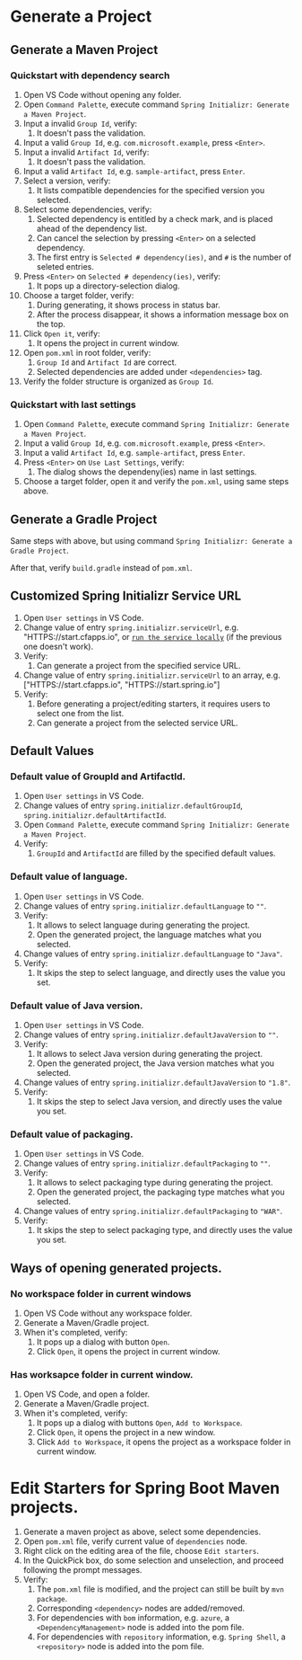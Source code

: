 # Generate a Project

## Generate a Maven Project

### Quickstart with dependency search

1. Open VS Code without opening any folder.
2. Open `Command Palette`, execute command
   `Spring Initializr: Generate a Maven Project`.
3. Input a invalid `Group Id`, verify:
    1. It doesn't pass the validation.
4. Input a valid `Group Id`, e.g. `com.microsoft.example`, press `<Enter>`.
5. Input a invalid `Artifact Id`, verify:
    1. It doesn't pass the validation.
6. Input a valid `Artifact Id`, e.g. `sample-artifact`, press `Enter`.
7. Select a version, verify:
    1. It lists compatible dependencies for the specified version you selected.
8. Select some dependencies, verify:
    1. Selected dependency is entitled by a check mark, and is placed ahead of
       the dependency list.
    2. Can cancel the selection by pressing `<Enter>` on a selected dependency.
    3. The first entry is `Selected # dependency(ies)`, and `#` is the number of
       seleted entries.
9. Press `<Enter>` on `Selected # dependency(ies)`, verify:
    1. It pops up a directory-selection dialog.
10. Choose a target folder, verify:
    1. During generating, it shows process in status bar.
    2. After the process disappear, it shows a information message box on the
       top.
11. Click `Open it`, verify:
    1. It opens the project in current window.
12. Open `pom.xml` in root folder, verify:
    1. `Group Id` and `Artifact Id` are correct.
    2. Selected dependencies are added under `<dependencies>` tag.
13. Verify the folder structure is organized as `Group Id`.

### Quickstart with last settings

1. Open `Command Palette`, execute command
   `Spring Initializr: Generate a Maven Project`.
2. Input a valid `Group Id`, e.g. `com.microsoft.example`, press `<Enter>`.
3. Input a valid `Artifact Id`, e.g. `sample-artifact`, press `Enter`.
4. Press `<Enter>` on `Use Last Settings`, verify:
    1. The dialog shows the dependeny(ies) name in last settings.
5. Choose a target folder, open it and verify the `pom.xml`, using same steps
   above.

## Generate a Gradle Project

Same steps with above, but using command
`Spring Initializr: Generate a Gradle Project`.

After that, verify `build.gradle` instead of `pom.xml`.

## Customized Spring Initializr Service URL

1. Open `User settings` in VS Code.
2. Change value of entry `spring.initializr.serviceUrl`, e.g.
   "HTTPS://start.cfapps.io", or
   [`run the service locally`](https://github.com/spring-io/initializr#running-the-app-locally)
   (if the previous one doesn't work).
3. Verify:
    1. Can generate a project from the specified service URL.
4. Change value of entry `spring.initializr.serviceUrl` to an array, e.g.
   ["HTTPS://start.cfapps.io", "HTTPS://start.spring.io"]
5. Verify:
    1. Before generating a project/editing starters, it requires users to select
       one from the list.
    2. Can generate a project from the selected service URL.

## Default Values

### Default value of GroupId and ArtifactId.

1. Open `User settings` in VS Code.
2. Change values of entry `spring.initializr.defaultGroupId`,
   `spring.initializr.defaultArtifactId`.
3. Open `Command Palette`, execute command
   `Spring Initializr: Generate a Maven Project`.
4. Verify:
    1. `GroupId` and `ArtifactId` are filled by the specified default values.

### Default value of language.

1. Open `User settings` in VS Code.
2. Change values of entry `spring.initializr.defaultLanguage` to `""`.
3. Verify:
    1. It allows to select language during generating the project.
    2. Open the generated project, the language matches what you selected.
4. Change values of entry `spring.initializr.defaultLanguage` to `"Java"`.
5. Verify:
    1. It skips the step to select language, and directly uses the value you
       set.

### Default value of Java version.

1. Open `User settings` in VS Code.
2. Change values of entry `spring.initializr.defaultJavaVersion` to `""`.
3. Verify:
    1. It allows to select Java version during generating the project.
    2. Open the generated project, the Java version matches what you selected.
4. Change values of entry `spring.initializr.defaultJavaVersion` to `"1.8"`.
5. Verify:
    1. It skips the step to select Java version, and directly uses the value you
       set.

### Default value of packaging.

1. Open `User settings` in VS Code.
2. Change values of entry `spring.initializr.defaultPackaging` to `""`.
3. Verify:
    1. It allows to select packaging type during generating the project.
    2. Open the generated project, the packaging type matches what you selected.
4. Change values of entry `spring.initializr.defaultPackaging` to `"WAR"`.
5. Verify:
    1. It skips the step to select packaging type, and directly uses the value
       you set.

## Ways of opening generated projects.

### No workspace folder in current windows

1. Open VS Code without any workspace folder.
2. Generate a Maven/Gradle project.
3. When it's completed, verify:
    1. It pops up a dialog with button `Open`.
    2. Click `Open`, it opens the project in current window.

### Has worksapce folder in current window.

1. Open VS Code, and open a folder.
2. Generate a Maven/Gradle project.
3. When it's completed, verify:
    1. It pops up a dialog with buttons `Open`, `Add to Workspace`.
    2. Click `Open`, it opens the project in a new window.
    3. Click `Add to Workspace`, it opens the project as a workspace folder in
       current window.

# Edit Starters for Spring Boot Maven projects.

1. Generate a maven project as above, select some dependencies.
2. Open `pom.xml` file, verify current value of `dependencies` node.
3. Right click on the editing area of the file, choose `Edit starters`.
4. In the QuickPick box, do some selection and unselection, and proceed
   following the prompt messages.
5. Verify:
    1. The `pom.xml` file is modified, and the project can still be built by
       `mvn package`.
    2. Corresponding `<dependency>` nodes are added/removed.
    3. For dependencies with `bom` information, e.g. `azure`, a
       `<DependencyManagement>` node is added into the pom file.
    4. For dependencies with `repository` information, e.g. `Spring Shell`, a
       `<repository>` node is added into the pom file.
